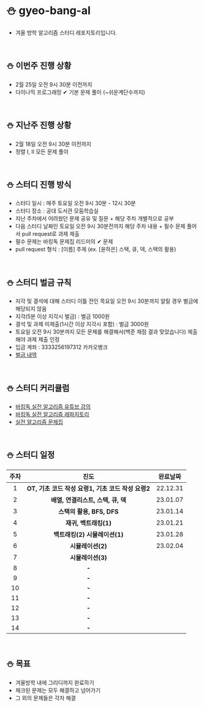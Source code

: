 # ⛄ gyeo-bang-al
* 겨울 방학 알고리즘 스터디 레포지토리입니다. 

<br>

## ⛄ 이번주 진행 상황

* 2월 25일 오전 9시 30분 이전까지
* 다이나믹 프로그래밍 ✔ 기본 문제 풀이 (~쉬운계단수까지)

<br>

## ⛄ 지난주 진행 상황
* 2월 18일 오전 9시 30분 이전까지
* 정렬 I, II 모든 문제 풀이

<br>

## ⛄ 스터디 진행 방식
* 스터디 일시 : 매주 토요일 오전 9시 30분 - 12시 30분
* 스터디 장소 : 공대 도서관 모둠학습실
* 지난 주차에서 어려웠던 문제 공유 및 질문 + 해당 주차 개별적으로 공부
* 다음 스터디 날짜인 토요일 오전 9시 30분전까지 해당 주차 내용 + 필수 문제 풀어서 pull request로 과제 제출
* 필수 문제는 바킹독 문제집 리드미의 ✔ 문제
* pull request 형식 : [이름] 주제 (ex. [윤하은] 스택, 큐, 덱, 스택의 활용)

<br>

## ⛄ 스터디 벌금 규칙
* 지각 및 결석에 대해 스터디 이틀 전인 목요일 오전 9시 30분까지 알릴 경우 벌금에 해당되지 않음
* 지각(5분 이상 지각시 벌금) : 벌금 1000원
* 결석 및 과제 미제출(1시간 이상 지각시 포함) : 벌금 3000원
* 토요일 오전 9시 30분까지 모든 문제를 해결해서(백준 채점 결과 맞았습니다) 제출해야 과제 제출 인정
* 입금 계좌 : 3333256197312 카카오뱅크
* [벌금 내역](https://github.com/Haeun-Y/gyeo-bang-al/blob/main/penalty_details.md)

<br>

## ⛄ 스터디 커리큘럼
* [바킹독 실전 알고리즘 유튜브 강의](https://www.youtube.com/watch?v=LcOIobH7ues&list=PLtqbFd2VIQv4O6D6l9HcD732hdrnYb6CY)
* [바킹독 실전 알고리즘 레파지토리](https://github.com/encrypted-def/basic-algo-lecture)
* [실전 알고리즘 문제집](https://github.com/encrypted-def/basic-algo-lecture/blob/master/workbook.md#%EB%AC%B8%EC%A0%9C%EC%A7%91-%EA%B0%9C%EC%A0%95-%ED%9B%84-%EB%B2%84%EC%A0%84)
<br>

## ⛄ 스터디 일정
|주차|진도|완료날짜|
|:---:|:---:|:---:|
|1|**OT, 기초 코드 작성 요령1, 기초 코드 작성 요령2**|22.12.31|
|2|**배열, 연결리스트, 스택, 큐, 덱**|23.01.07|
|3|**스택의 활용, BFS, DFS**|23.01.14|
|4|**재귀, 백트래킹(1)**|23.01.21|
|5|**백트래킹(2) 시뮬레이션(1)**|23.01.28|
|6|**시뮬레이션(2)**|23.02.04|
|7|**시뮬레이션(3)**||
|8|**-**||
|9|**-**||
|10|**-**||
|11|**-**||
|12|**-**||
|13|**-**||
|14|**-**||

<br>

## ⛄ 목표
* 겨울방학 내에 그리디까지 완료하기
* 체크된 문제는 모두 해결하고 넘어가기
* 그 외의 문제들은 각자 해결




